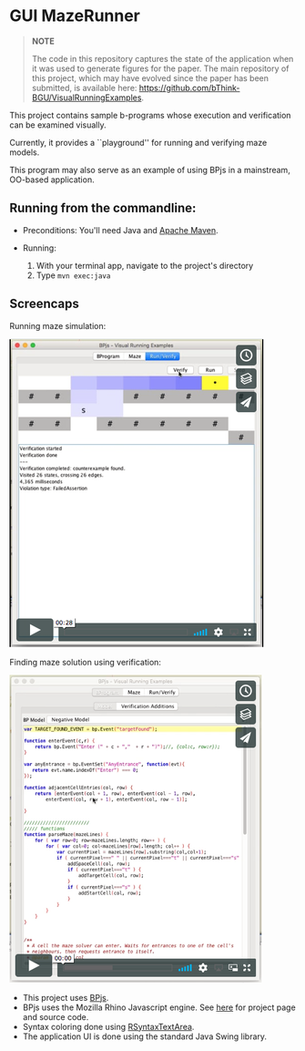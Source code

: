 # GUI MazeRunner

> **NOTE**
> 
> The code in this repository captures the state of the application when it was used to generate figures for the paper. The main repository of this project, which may have evolved since the paper has been submitted, is available here: https://github.com/bThink-BGU/VisualRunningExamples.


This project contains sample b-programs whose execution and verification
can be examined visually.

Currently, it provides a ``playground'' for running and verifying maze
models.

This program may also serve as an example of using BPjs in a mainstream, OO-based application.

## Running from the commandline:

* Preconditions:
    You'll need Java and [Apache Maven](https://maven.apache.org).

* Running:
    1. With your terminal app, navigate to the project's directory
    2. Type `mvn exec:java`

## Screencaps

Running maze simulation:

[![Running maze simulation](images/sc-run.png)](https://vimeo.com/284430892)

Finding maze solution using verification:

[![Verification of maze simulation](images/sc-verify.png)](https://vimeo.com/284431112)




* This project uses [BPjs](https://github.com/bThink-BGU/BPjs).
* BPjs uses the Mozilla Rhino Javascript engine. See [here](https://developer.mozilla.org/en-US/docs/Mozilla/Projects/Rhino) for project page and source code.
* Syntax coloring done using [RSyntaxTextArea](https://github.com/bobbylight/RSyntaxTextArea).
* The application UI is done using the standard Java Swing library.
